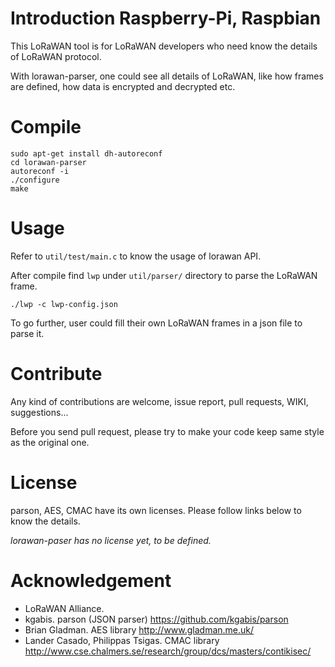 # Introduction Raspberry-Pi, Raspbian

This LoRaWAN tool is for LoRaWAN developers who need know the details of LoRaWAN protocol.

With lorawan-parser, one could see all details of LoRaWAN, like how frames are defined, how data is encrypted and decrypted etc.

# Compile

    sudo apt-get install dh-autoreconf
    cd lorawan-parser
    autoreconf -i
    ./configure
    make


# Usage

Refer to `util/test/main.c` to know the usage of lorawan API.

After compile find `lwp` under `util/parser/` directory to parse the LoRaWAN frame.

    ./lwp -c lwp-config.json

To go further, user could fill their own LoRaWAN frames in a json file to parse it.

# Contribute

Any kind of contributions are welcome, issue report, pull requests,  WIKI, suggestions...

Before you send pull request, please try to make your code keep same style as the original one.

# License
parson, AES, CMAC have its own licenses. Please follow links below to know the details.

*lorawan-paser has no license yet, to be defined.*

# Acknowledgement

+ LoRaWAN Alliance.
+ kgabis. parson (JSON parser) https://github.com/kgabis/parson
+ Brian Gladman. AES library http://www.gladman.me.uk/
+ Lander Casado, Philippas Tsigas. CMAC library http://www.cse.chalmers.se/research/group/dcs/masters/contikisec/
